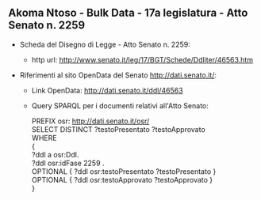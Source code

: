 ## Akoma Ntoso - Bulk Data - 17a legislatura - Atto Senato n. 2259 ##

* Scheda del Disegno di Legge - Atto Senato n. 2259:
	* http url: http://www.senato.it/leg/17/BGT/Schede/Ddliter/46563.htm

* Riferimenti al sito OpenData del Senato http://dati.senato.it/:
	* Link OpenData: http://dati.senato.it/ddl/46563
	* Query SPARQL per i documenti relativi all'Atto Senato:

        PREFIX osr: <http://dati.senato.it/osr/>  
		SELECT DISTINCT ?testoPresentato ?testoApprovato  
		WHERE  
		{  
		    ?ddl a osr:Ddl.  
		    ?ddl osr:idFase 2259 .  
		    OPTIONAL { ?ddl osr:testoPresentato ?testoPresentato }  
		    OPTIONAL { ?ddl osr:testoApprovato ?testoApprovato }  
		}
		